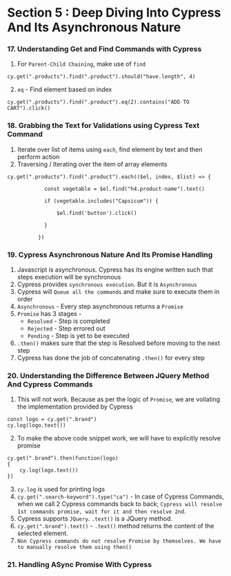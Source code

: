 # Section 5 : Deep Diving Into Cypress And Its Asynchronous Nature

### 17. Understanding Get and Find Commands with Cypress

1. For `Parent-Child Chaining`, make use of `find`
```
cy.get(".products").find(".product").should("have.length", 4)
```
2. `eq` - Find element based on index 
```
cy.get(".products").find(".product").eq(2).contains("ADD TO CART").click()
```

### 18. Grabbing the Text for Validations using Cypress Text Command

1. Iterate over list of items using `each`, find element by text and then perform action 
2. Traversing / Iterating over the item of array elements
```
cy.get(".products").find(".product").each(($el, index, $list) => {
            
            const vegetable = $el.find("h4.product-name").text()

            if (vegetable.includes("Capsicum")) {
              
                $el.find('button').click()
            
            } 

          })
```

### 19. Cypress Asynchronous Nature And Its Promise Handling

1. Javascript is asynchronous. Cypress has its engine written such that steps execution will be synchronous
2. Cypress provides `synchronous execution`. But it is `Asynchronous`
3. Cypress will `Queue all the commands` and make sure to execute them in order
4. `Asynchronous` - Every step asynchronous returns a `Promise`
5. `Promise` has 3 stages -
    * `Resolved` - Step is completed
    * `Rejected` - Step errored out
    * `Pending`  - Step is yet to be executed
6. `.then()` makes sure that the step is Resolved before moving to the next step
7. Cypress has done the job of concatenating `.then()` for every step

### 20. Understanding the Difference Between JQuery Method And Cypress Commands

1. This will not work. Because as per the logic of `Promise`, we are voilating the implementation provided by Cypress
```
const logo = cy.get(".brand")
cy.log(logo.text())
```
2. To make the above code snippet work, we will have to explicitly resolve promise
```
cy.get(".brand").then(function(logo)
{
    cy.log(logo.text())
})
```
3. `cy.log` is used for printing logs
4. `cy.get(".search-keyword").type("ca")` - In case of Cypress Commands, when we call 2 Cypress commands back to back; `Cypress will resolve 1st commands promise, wait for it and then resolve 2nd`.
5. Cypress supports `JQuery`. `.text()` is a JQuery method.
6. `cy.get(".brand").text()` - `.text()` method returns the content of the selected element.
7. `Non Cypress commands do not resolve Promise by themselves. We have to manually resolve them using then()`

### 21. Handling ASync Promise With Cypress


